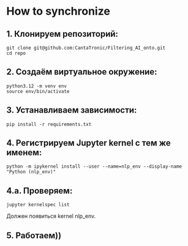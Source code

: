 # How to synchronize

## 1. Клонируем репозиторий:

```
git clone git@github.com:CantaTronic/Filtering_AI_onto.git
cd repo
```

## 2. Создаём виртуальное окружение:

```
python3.12 -m venv env
source env/bin/activate
```

## 3. Устанавливаем зависимости:
```
pip install -r requirements.txt
```

## 4. Регистрируем Jupyter kernel с тем же именем:
```
python -m ipykernel install --user --name=nlp_env --display-name "Python (nlp_env)"
```

## 4.a. Проверяем:
```
jupyter kernelspec list
```

Должен появиться kernel nlp_env.

## 5. Работаем))
